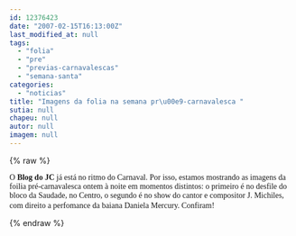```yaml
---
id: 12376423
date: "2007-02-15T16:13:00Z"
last_modified_at: null
tags:
  - "folia"
  - "pre"
  - "previas-carnavalescas"
  - "semana-santa"
categories:
  - "noticias"
title: "Imagens da folia na semana pr\u00e9-carnavalesca "
sutia: null
chapeu: null
autor: null
imagem: null
---
```

{% raw %}
<p><P><FONT face=Verdana>O <STRONG>Blog do JC</STRONG> já está no ritmo do Carnaval. Por isso, estamos mostrando as imagens&nbsp;da foilia pré-carnavalesca ontem à noite em momentos distintos: o</FONT><FONT face=Verdana>&nbsp;primeiro é no desfile do bloco da Saudade, no Centro,&nbsp;o segundo é no show&nbsp;do cantor e compositor J. Michiles, com direito a perfomance da baiana Daniela Mercury. Confiram!&nbsp;&nbsp;</FONT>&nbsp;&nbsp;</P> </p>
{% endraw %}